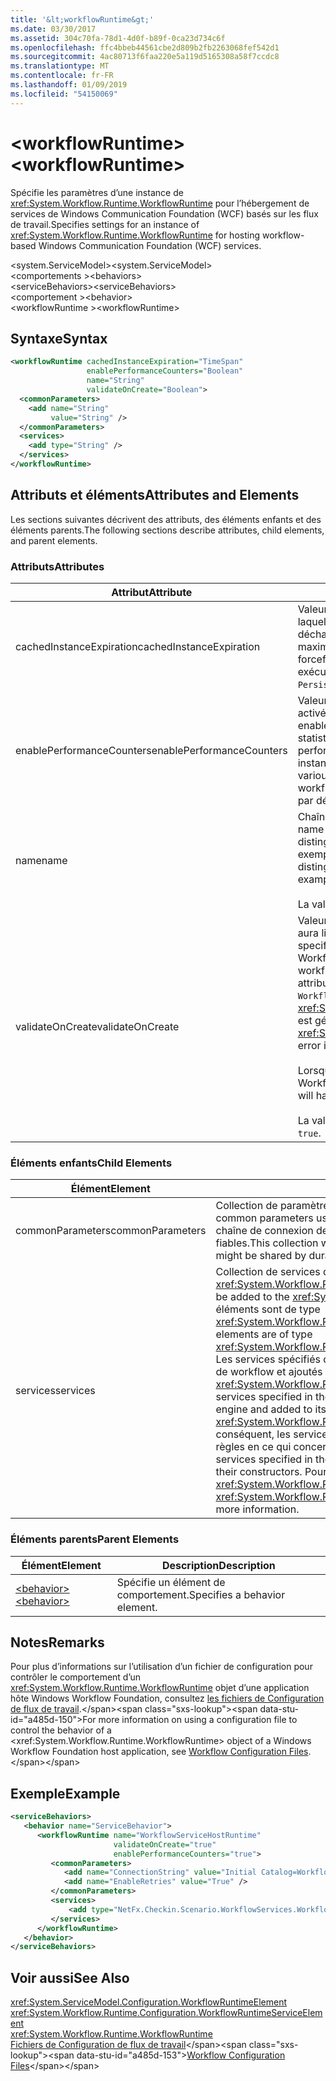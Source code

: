 ```yaml
---
title: '&lt;workflowRuntime&gt;'
ms.date: 03/30/2017
ms.assetid: 304c70fa-78d1-4d0f-b89f-0ca23d734c6f
ms.openlocfilehash: ffc4bbeb44561cbe2d809b2fb2263068fef542d1
ms.sourcegitcommit: 4ac80713f6faa220e5a119d5165308a58f7ccdc8
ms.translationtype: MT
ms.contentlocale: fr-FR
ms.lasthandoff: 01/09/2019
ms.locfileid: "54150069"
---
```

# <a name="ltworkflowruntimegt"></a><span data-ttu-id="a485d-102">&lt;workflowRuntime&gt;</span><span class="sxs-lookup"><span data-stu-id="a485d-102">&lt;workflowRuntime&gt;</span></span>
<span data-ttu-id="a485d-103">Spécifie les paramètres d’une instance de <xref:System.Workflow.Runtime.WorkflowRuntime> pour l’hébergement de services de Windows Communication Foundation (WCF) basés sur les flux de travail.</span><span class="sxs-lookup"><span data-stu-id="a485d-103">Specifies settings for an instance of <xref:System.Workflow.Runtime.WorkflowRuntime> for hosting workflow-based Windows Communication Foundation (WCF) services.</span></span>  
  
 <span data-ttu-id="a485d-104">\<system.ServiceModel></span><span class="sxs-lookup"><span data-stu-id="a485d-104">\<system.ServiceModel></span></span>  
<span data-ttu-id="a485d-105">\<comportements ></span><span class="sxs-lookup"><span data-stu-id="a485d-105">\<behaviors></span></span>  
<span data-ttu-id="a485d-106">\<serviceBehaviors></span><span class="sxs-lookup"><span data-stu-id="a485d-106">\<serviceBehaviors></span></span>  
<span data-ttu-id="a485d-107">\<comportement ></span><span class="sxs-lookup"><span data-stu-id="a485d-107">\<behavior></span></span>  
<span data-ttu-id="a485d-108">\<workflowRuntime ></span><span class="sxs-lookup"><span data-stu-id="a485d-108">\<workflowRuntime></span></span>  
  
## <a name="syntax"></a><span data-ttu-id="a485d-109">Syntaxe</span><span class="sxs-lookup"><span data-stu-id="a485d-109">Syntax</span></span>  
  
```xml  
<workflowRuntime cachedInstanceExpiration="TimeSpan"
                 enablePerformanceCounters="Boolean"
                 name="String"
                 validateOnCreate="Boolean">
  <commonParameters>
    <add name="String"
         value="String" />
  </commonParameters>
  <services>
    <add type="String" />
  </services>
</workflowRuntime>
```  
  
## <a name="attributes-and-elements"></a><span data-ttu-id="a485d-110">Attributs et éléments</span><span class="sxs-lookup"><span data-stu-id="a485d-110">Attributes and Elements</span></span>  
 <span data-ttu-id="a485d-111">Les sections suivantes décrivent des attributs, des éléments enfants et des éléments parents.</span><span class="sxs-lookup"><span data-stu-id="a485d-111">The following sections describe attributes, child elements, and parent elements.</span></span>  
  
### <a name="attributes"></a><span data-ttu-id="a485d-112">Attributs</span><span class="sxs-lookup"><span data-stu-id="a485d-112">Attributes</span></span>  
  
|<span data-ttu-id="a485d-113">Attribut</span><span class="sxs-lookup"><span data-stu-id="a485d-113">Attribute</span></span>|<span data-ttu-id="a485d-114">Description</span><span class="sxs-lookup"><span data-stu-id="a485d-114">Description</span></span>|  
|---------------|-----------------|  
|<span data-ttu-id="a485d-115">cachedInstanceExpiration</span><span class="sxs-lookup"><span data-stu-id="a485d-115">cachedInstanceExpiration</span></span>|<span data-ttu-id="a485d-116">Valeur <xref:System.TimeSpan> facultative qui définit la durée maximale pendant laquelle une instance de workflow reste en mémoire en ayant l'état inactif avant d'être déchargée ou annulée.</span><span class="sxs-lookup"><span data-stu-id="a485d-116">An optional <xref:System.TimeSpan> value that specifies the maximum duration a workflow instance can stay in-memory in idle state before it is forcefully unloaded or aborted.</span></span> <span data-ttu-id="a485d-117">Si le workflowruntime contient `PersistenceService` qui exécute unloadOnIdle, cet attribut est ignoré.</span><span class="sxs-lookup"><span data-stu-id="a485d-117">If the workflowruntime has `PersistenceService` which performs unloadOnIdle, this attribute is ignored.</span></span>|  
|<span data-ttu-id="a485d-118">enablePerformanceCounters</span><span class="sxs-lookup"><span data-stu-id="a485d-118">enablePerformanceCounters</span></span>|<span data-ttu-id="a485d-119">Valeur booléenne facultative indiquant si les compteurs de performance sont activés.</span><span class="sxs-lookup"><span data-stu-id="a485d-119">An optional Boolean value that specifies whether performance counters are enabled.</span></span> <span data-ttu-id="a485d-120">Les compteurs de performance fournissent des informations sur différentes statistiques concernant le workflow, mais ils entraînent une altération des performances lorsque le moteur d'exécution de workflow démarre et lorsque les instances de workflow s'exécutent.</span><span class="sxs-lookup"><span data-stu-id="a485d-120">Performance counters provide information on various workflow-related statistics, but they cause a performance penalty when the workflow runtime engine starts, and when workflow instances are running.</span></span> <span data-ttu-id="a485d-121">La valeur par défaut est `true`.</span><span class="sxs-lookup"><span data-stu-id="a485d-121">The default value is `true`.</span></span>|  
|<span data-ttu-id="a485d-122">name</span><span class="sxs-lookup"><span data-stu-id="a485d-122">name</span></span>|<span data-ttu-id="a485d-123">Chaîne contenant le nom du moteur d'exécution de workflow.</span><span class="sxs-lookup"><span data-stu-id="a485d-123">A string containing the name of the workflow runtime engine.</span></span> <span data-ttu-id="a485d-124">Ce nom est utilisé dans la sortie pour distinguer ce runtime d'autres runtime qui peuvent s'exécuter sur le système, par exemple, dans les compteurs de performance.</span><span class="sxs-lookup"><span data-stu-id="a485d-124">The name is used in output to distinguish this runtime from other runtimes that may be running on the system, for example, in performance counters.</span></span><br /><br /> <span data-ttu-id="a485d-125">La valeur par défaut est une chaîne vide.</span><span class="sxs-lookup"><span data-stu-id="a485d-125">The default is an empty string.</span></span>|  
|<span data-ttu-id="a485d-126">validateOnCreate</span><span class="sxs-lookup"><span data-stu-id="a485d-126">validateOnCreate</span></span>|<span data-ttu-id="a485d-127">Valeur booléenne facultative indiquant si la validation de la définition de workflow aura lieu lors de l'ouverture de WorkflowServiceHost.</span><span class="sxs-lookup"><span data-stu-id="a485d-127">An optional Boolean value that specifies whether validation of workflow definition will occur when the WorkflowServiceHost is opened.</span></span>  <span data-ttu-id="a485d-128">Si cet attribut a la valeur `true`, la validation du workflow est exécutée à chaque appel de `WorkflowServiceHost.Open`.</span><span class="sxs-lookup"><span data-stu-id="a485d-128">When this attribute is set to `true`, the workflow validation is executed every time `WorkflowServiceHost.Open` is called.</span></span> <span data-ttu-id="a485d-129">En cas d'erreurs de validation, une erreur <xref:System.Workflow.ComponentModel.Compiler.WorkflowValidationFailedException> est générée.</span><span class="sxs-lookup"><span data-stu-id="a485d-129">If validation errors are found, a <xref:System.Workflow.ComponentModel.Compiler.WorkflowValidationFailedException> error is thrown.</span></span><br /><br /> <span data-ttu-id="a485d-130">Lorsque cette propriété a la valeur `false`, aucune validation de la définition du Workflow n'a lieu.</span><span class="sxs-lookup"><span data-stu-id="a485d-130">When this property is set to `false`, no Workflow definition validation will happen.</span></span><br /><br /> <span data-ttu-id="a485d-131">La valeur par défaut de cette propriété est `true`.</span><span class="sxs-lookup"><span data-stu-id="a485d-131">The default value for this property is `true`.</span></span>|  
  
### <a name="child-elements"></a><span data-ttu-id="a485d-132">Éléments enfants</span><span class="sxs-lookup"><span data-stu-id="a485d-132">Child Elements</span></span>  
  
|<span data-ttu-id="a485d-133">Élément</span><span class="sxs-lookup"><span data-stu-id="a485d-133">Element</span></span>|<span data-ttu-id="a485d-134">Description</span><span class="sxs-lookup"><span data-stu-id="a485d-134">Description</span></span>|  
|-------------|-----------------|  
|<span data-ttu-id="a485d-135">commonParameters</span><span class="sxs-lookup"><span data-stu-id="a485d-135">commonParameters</span></span>|<span data-ttu-id="a485d-136">Collection de paramètres communs utilisée par les services.</span><span class="sxs-lookup"><span data-stu-id="a485d-136">A collection of common parameters used by services.</span></span> <span data-ttu-id="a485d-137">Cette collection inclut généralement la chaîne de connexion de base de données pouvant être partagée par les services fiables.</span><span class="sxs-lookup"><span data-stu-id="a485d-137">This collection will typically include the database connection string that might be shared by durable services.</span></span>|  
|<span data-ttu-id="a485d-138">services</span><span class="sxs-lookup"><span data-stu-id="a485d-138">services</span></span>|<span data-ttu-id="a485d-139">Collection de services qui sera ajoutée au moteur de <xref:System.Workflow.Runtime.WorkflowRuntime>.</span><span class="sxs-lookup"><span data-stu-id="a485d-139">A collection of services that will be added to the <xref:System.Workflow.Runtime.WorkflowRuntime> engine.</span></span> <span data-ttu-id="a485d-140">Les éléments sont de type <xref:System.Workflow.Runtime.Configuration.WorkflowRuntimeServiceElement>.</span><span class="sxs-lookup"><span data-stu-id="a485d-140">The elements are of type <xref:System.Workflow.Runtime.Configuration.WorkflowRuntimeServiceElement>.</span></span>  <span data-ttu-id="a485d-141">Les services spécifiés dans la collection sont initialisés par le moteur d'exécution de workflow et ajoutés à ses services lorsque le constructeur <xref:System.Workflow.Runtime.WorkflowRuntime> approprié est appelé.</span><span class="sxs-lookup"><span data-stu-id="a485d-141">The services specified in the collection will be initialized by the workflow runtime engine and added to its services when the appropriate <xref:System.Workflow.Runtime.WorkflowRuntime> constructor is called.</span></span> <span data-ttu-id="a485d-142">Par conséquent, les services spécifiés dans la collection doivent suivre certaines règles en ce qui concerne les signatures de leurs constructeurs.</span><span class="sxs-lookup"><span data-stu-id="a485d-142">Therefore, the services specified in the collection must follow certain rules about the signatures of their constructors.</span></span> <span data-ttu-id="a485d-143">Pour plus d'informations, voir <xref:System.Workflow.Runtime.Configuration.WorkflowRuntimeServiceElement>.</span><span class="sxs-lookup"><span data-stu-id="a485d-143">See <xref:System.Workflow.Runtime.Configuration.WorkflowRuntimeServiceElement> for more information.</span></span>|  
  
### <a name="parent-elements"></a><span data-ttu-id="a485d-144">Éléments parents</span><span class="sxs-lookup"><span data-stu-id="a485d-144">Parent Elements</span></span>  
  
|<span data-ttu-id="a485d-145">Élément</span><span class="sxs-lookup"><span data-stu-id="a485d-145">Element</span></span>|<span data-ttu-id="a485d-146">Description</span><span class="sxs-lookup"><span data-stu-id="a485d-146">Description</span></span>|  
|-------------|-----------------|  
|[<span data-ttu-id="a485d-147">\<behavior></span><span class="sxs-lookup"><span data-stu-id="a485d-147">\<behavior></span></span>](../../../../../docs/framework/configure-apps/file-schema/wcf/behavior-of-endpointbehaviors.md)|<span data-ttu-id="a485d-148">Spécifie un élément de comportement.</span><span class="sxs-lookup"><span data-stu-id="a485d-148">Specifies a behavior element.</span></span>|  
  
## <a name="remarks"></a><span data-ttu-id="a485d-149">Notes</span><span class="sxs-lookup"><span data-stu-id="a485d-149">Remarks</span></span>  
 <span data-ttu-id="a485d-150">Pour plus d’informations sur l’utilisation d’un fichier de configuration pour contrôler le comportement d’un <xref:System.Workflow.Runtime.WorkflowRuntime> objet d’une application hôte Windows Workflow Foundation, consultez [les fichiers de Configuration de flux de travail](https://docs.microsoft.com/previous-versions/dotnet/netframework-3.5/ms732240(v=vs.90)).</span><span class="sxs-lookup"><span data-stu-id="a485d-150">For more information on using a configuration file to control the behavior of a <xref:System.Workflow.Runtime.WorkflowRuntime> object of a Windows Workflow Foundation host application, see [Workflow Configuration Files](https://docs.microsoft.com/previous-versions/dotnet/netframework-3.5/ms732240(v=vs.90)).</span></span>  
  
## <a name="example"></a><span data-ttu-id="a485d-151">Exemple</span><span class="sxs-lookup"><span data-stu-id="a485d-151">Example</span></span>  
  
```xml  
<serviceBehaviors>
   <behavior name="ServiceBehavior">
      <workflowRuntime name="WorkflowServiceHostRuntime"
                       validateOnCreate="true"
                       enablePerformanceCounters="true">
         <commonParameters>
            <add name="ConnectionString" value="Initial Catalog=WorkflowStore;Data Source=localhost;Integrated Security=SSPI;" />
            <add name="EnableRetries" value="True" />
         </commonParameters>
         <services>
             <add type="NetFx.Checkin.Scenario.WorkflowServices.WorkflowBasedServices.Common.TestPersistenceService.FilePersistenceService, NetFx.Checkin.Scenario.WorkflowServices.WorkflowBasedServices.Common"/>
         </services>
      </workflowRuntime>
   </behavior>
</serviceBehaviors>
```  
  
## <a name="see-also"></a><span data-ttu-id="a485d-152">Voir aussi</span><span class="sxs-lookup"><span data-stu-id="a485d-152">See Also</span></span>  
 <xref:System.ServiceModel.Configuration.WorkflowRuntimeElement>  
 <xref:System.Workflow.Runtime.Configuration.WorkflowRuntimeServiceElement>  
 <xref:System.Workflow.Runtime.WorkflowRuntime>  
 <span data-ttu-id="a485d-153">[Fichiers de Configuration de flux de travail](https://docs.microsoft.com/previous-versions/dotnet/netframework-3.5/ms732240(v=vs.90))</span><span class="sxs-lookup"><span data-stu-id="a485d-153">[Workflow Configuration Files](https://docs.microsoft.com/previous-versions/dotnet/netframework-3.5/ms732240(v=vs.90))</span></span>
